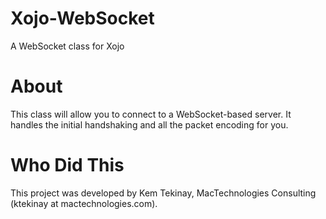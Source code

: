 # Xojo-WebSocket
A WebSocket class for Xojo

# About

This class will allow you to connect to a WebSocket-based server. It handles the initial handshaking and all the packet encoding for you.

# Who Did This

This project was developed by Kem Tekinay, MacTechnologies Consulting (ktekinay at mactechnologies.com).
